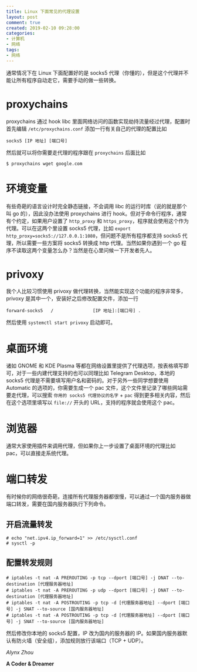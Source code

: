 ```yaml
---
title: Linux 下面常见的代理设置
layout: post
comment: true
created: 2019-02-10 09:28:00
categories:
- 计算机
- 网络
tags:
- 网络
---
```

通常情况下在 Linux 下面配置好的是 socks5 代理（你懂的），但是这个代理并不能让所有程序自动走它，需要手动的做一些转换。

<!--more-->

# proxychains

proxychains 通过 hook libc 里面网络访问的函数实现劫持流量经过代理，配置时首先编辑 `/etc/proxychains.conf` 添加一行有关自己的代理的配置比如

```
socks5 [IP 地址] [端口号]
```

然后就可以将你需要走代理的程序跟在 `proxychains` 后面比如

```
$ proxychains wget google.com
```

# 环境变量

有些奇葩的语言设计时完全静态链接，不会调用 libc 的运行时库（说的就是那个叫 go 的），因此没办法使用 proxychains 进行 hook。但对于命令行程序，通常有个约定，如果用户设置了 `http_proxy` 和 `https_proxy`，程序就会使用这个作为代理。可以在这两个里设置 socks5 代理，比如 `export http_proxy=socks5://127.0.0.1:1080`，但问题不是所有程序都支持 socks5 代理，所以需要一些方案将 socks5 转换成 http 代理。当然如果你遇到一个 go 程序不读取这两个变量怎么办？当然是在心里问候一下开发者先人。

# privoxy

我个人比较习惯使用 privoxy 做代理转换，当然能实现这个功能的程序非常多，privoxy 是其中一个，安装好之后修改配置文件，添加一行

```
forward-socks5   /               [IP 地址]:[端口号] .
```

然后使用 `systemctl start privoxy` 启动即可。

# 桌面环境

诸如 GNOME 和 KDE Plasma 等都在网络设置里提供了代理选项，按表格填写即可，对于一些内建代理支持的也可以同理比如 Telegram Desktop，本地的 socks5 代理是不需要填写用户名和密码的。对于另外一些同学想要使用 Automatic 的选项的，你需要生成一个 pac 文件，这个文件里记录了哪些网站需要走代理，可以搜索 `你用的 socks5 代理协议的名字` + `pac` 得到更多相关内容，然后在这个选项里填写以 `file://` 开头的 URL，支持的程序就会使用这个 pac。

# 浏览器

通常大家使用插件来调用代理，但如果你上一步设置了桌面环境的代理比如 pac，可以直接走系统代理。

# 端口转发

有时候你的网络很奇葩，连接所有代理服务器都很慢，可以通过一个国内服务器做端口转发，需要在国内服务器执行下列命令。

## 开启流量转发

```
# echo "net.ipv4.ip_forward=1" >> /etc/sysctl.conf
# sysctl -p
```

## 配置转发规则

```
# iptables -t nat -A PREROUTING -p tcp --dport [端口号] -j DNAT --to-destination [代理服务器地址]
# iptables -t nat -A PREROUTING -p udp --dport [端口号] -j DNAT --to-destination [代理服务器地址]
# iptables -t nat -A POSTROUTING -p tcp -d [代理服务器地址] --dport [端口号] -j SNAT --to-source [国内服务器地址]
# iptables -t nat -A POSTROUTING -p tcp -d [代理服务器地址] --dport [端口号] -j SNAT --to-source [国内服务器地址]
```

然后修改你本地的 socks5 配置，IP 改为国内的服务器的 IP。如果国内服务器默认有防火墙（安全组），添加规则放行该端口（TCP + UDP）。

*Alynx Zhou*

**A Coder & Dreamer**
